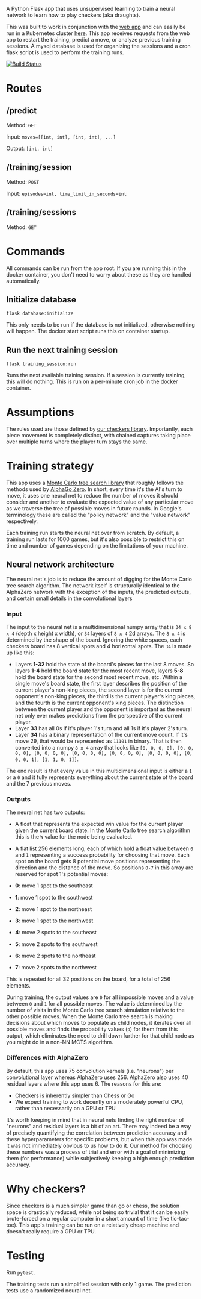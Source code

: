 A Python Flask app that uses unsupervised learning to train a neural network to learn how to play checkers (aka draughts).

This was built to work in conjunction with the [web app](https://github.com/ImparaAI/checkers-web) and can easily be run in a Kubernetes cluster [here](https://github.com/ImparaAI/checkers-kubernetes). This app receives requests from the web app to restart the training, predict a move, or analyze previous training sessions. A mysql database is used for organizing the sessions and a cron flask script is used to perform the training runs.

[![Build Status](https://travis-ci.org/ImparaAI/checkers-prediction.png?branch=master)](https://travis-ci.org/ImparaAI/checkers-prediction)

# Routes

## /predict
Method: `GET`

Input: `moves=[[int, int], [int, int], ...]`

Output: `[int, int]`

## /training/session
Method: `POST`

Input: `episodes=int, time_limit_in_seconds=int`

## /training/sessions
Method: `GET`

# Commands

All commands can be run from the app root. If you are running this in the docker container, you don't need to worry about these as they are handled automatically.

## Initialize database

```
flask database:initialize
```

This only needs to be run if the database is not initialized, otherwise nothing will happen. The docker start script runs this on container startup.

## Run the next training session

```
flask training_session:run
```

Runs the next available training session. If a session is currently training, this will do nothing. This is run on a per-minute cron job in the docker container.

# Assumptions

The rules used are those defined by [our checkers library](https://github.com/ImparaAI/checkers). Importantly, each piece movement is completely distinct, with chained captures taking place over multiple turns where the player turn stays the same.

# Training strategy

This app uses a [Monte Carlo tree search library](https://github.com/ImparaAI/monte-carlo-tree-search) that roughly follows the methods used by [AlphaGo Zero](https://www.nature.com/articles/nature24270.epdf?author_access_token=VJXbVjaSHxFoctQQ4p2k4tRgN0jAjWel9jnR3ZoTv0PVW4gB86EEpGqTRDtpIz-2rmo8-KG06gqVobU5NSCFeHILHcVFUeMsbvwS-lxjqQGg98faovwjxeTUgZAUMnRQ). In short, every time it's the AI's turn to move, it uses one neural net to reduce the number of moves it should consider and another to evaluate the expected value of any particular move as we traverse the tree of possible moves in future rounds. In Google's terminology these are called the "policy network" and the "value network" respectively.

Each training run starts the neural net over from scratch. By default, a training run lasts for 1000 games, but it's also possible to restrict this on time and number of games depending on the limitations of your machine.

## Neural network architecture

The neural net's job is to reduce the amount of digging for the Monte Carlo tree search algorithm. The network itself is structurally identical to the AlphaZero network with the exception of the inputs, the predicted outputs, and certain small details in the convolutional layers

### Input

The input to the neural net is a multidimensional numpy array that is `34 x 8 x 4` (depth x height x width), or `34` layers of `8 x 4` 2d arrays. The `8 x 4` is determined by the shape of the board. Ignoring the white spaces, each checkers board has 8 vertical spots and 4 horizontal spots. The `34` is made up like this:

- Layers **1-32** hold the state of the board's pieces for the last 8 moves. So layers **1-4** hold the board state for the most recent move, layers **5-8** hold the board state for the second most recent move, etc. Within a single move's board state, the first layer describes the position of the current player's non-king pieces, the second layer is for the current opponent's non-king pieces, the third is the current player's king pieces, and the fourth is the current opponent's king pieces. The distinction between the current player and the opponent is important as the neural net only ever makes predictions from the perspective of the current player.
- Layer **33** has all 0s if it's player 1's turn and all 1s if it's player 2's turn.
- Layer **34** has a binary representation of the current move count. If it's move 29, that would be represented as `11101` in binary. That is then converted into a numpy `8 x 4` array that looks like `[0, 0, 0, 0], [0, 0, 0, 0], [0, 0, 0, 0], [0, 0, 0, 0], [0, 0, 0, 0], [0, 0, 0, 0], [0, 0, 0, 1], [1, 1, 0, 1]]`.

The end result is that every value in this multidimensional input is either a `1` or a `0` and it fully represents everything about the current state of the board and the 7 previous moves.

### Outputs

The neural net has two outputs:

- A float that represents the expected win value for the current player given the current board state. In the Monte Carlo tree search algorithm this is the `W` value for the node being evaluated.
- A flat list 256 elements long, each of which hold a float value between `0` and `1` representing a success probability for choosing that move. Each spot on the board gets 8 potential move positions representing the direction and the distance of the move. So positions `0-7` in this array are reserved for spot 1's potential moves:

- **0**: move 1 spot to the southeast
- **1**: move 1 spot to the southwest
- **2**: move 1 spot to the northeast
- **3**: move 1 spot to the northwest
- **4**: move 2 spots to the southeast
- **5**: move 2 spots to the southwest
- **6**: move 2 spots to the northeast
- **7**: move 2 spots to the northwest

This is repeated for all 32 positions on the board, for a total of 256 elements.

During training, the output values are `0` for all impossible moves and a value between `0` and `1` for all possible moves. The value is determined by the number of visits in the Monte Carlo tree search simulation relative to the other possible moves. When the Monte Carlo tree search is making decisions about which moves to populate as child nodes, it iterates over all possible moves and finds the probability values (`p`) for them from this output, which eliminates the need to drill down further for that child node as you might do in a non-NN MCTS algorithm.

### Differences with AlphaZero

By default, this app uses 75 convolution kernels (i.e. "neurons") per convolutional layer whereas AlphaZero uses 256. AlphaZero also uses 40 residual layers where this app uses 6. The reasons for this are:

- Checkers is inherently simpler than Chess or Go
- We expect training to work decently on a moderately powerful CPU, rather than necessarily on a GPU or TPU

It's worth keeping in mind that in neural nets finding the right number of "neurons" and residual layers is a bit of an art. There may indeed be a way of precisely quantifying the correlation between prediction accuracy and these hyperparameters for specific problems, but when this app was made it was not immediately obvious to us how to do it. Our method for choosing these numbers was a process of trial and error with a goal of minimizing them (for performance) while subjectively keeping a high enough prediction accuracy.

# Why checkers?

Since checkers is a much simpler game than go or chess, the solution space is drastically reduced, while not being so trivial that it can be easily brute-forced on a regular computer in a short amount of time (like tic-tac-toe). This app's training can be run on a relatively cheap machine and doesn't really require a GPU or TPU.

# Testing

Run `pytest`.

The training tests run a simplified session with only 1 game. The prediction tests use a randomized neural net.